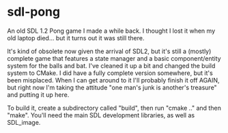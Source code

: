sdl-pong
========

An old SDL 1.2 Pong game I made a while back. I thought I lost it when my old laptop died... but it turns out it was still 
there.

It's kind of obsolete now given the arrival of SDL2, but it's still a (mostly) complete game that features a state manager
and a basic component/entity system for the balls and bat. I've cleaned it up a bit and changed the build system to CMake.
I did have a fully complete version somewhere, but it's been misplaced. When I can get around to it I'll probably finish it
off AGAIN, but right now I'm taking the attitude "one man's junk is another's treasure" and putting it up here.

To build it, create a subdirectory called "build", then run "cmake .." and then "make". You'll need the main SDL development
libraries, as well as SDL_image.
